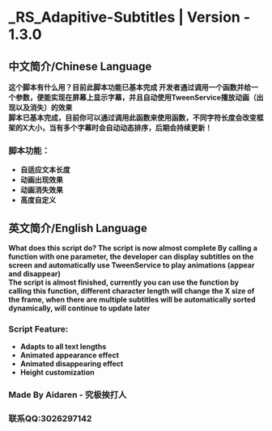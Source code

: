 # _RS_Adapitive-Subtitles | Version - 1.3.0

## 中文简介/Chinese Language
**这个脚本有什么用？目前此脚本功能已基本完成 
开发者通过调用一个函数并给一个参数，便能实现在屏幕上显示字幕，并且自动使用TweenService播放动画（出现以及消失）的效果  
脚本已基本完成，目前你可以通过调用此函数来使用函数，不同字符长度会改变框架的X大小，当有多个字幕时会自动动态排序，后期会持续更新！**
### **脚本功能：**
* **自适应文本长度**
* **动画出现效果**
* **动画消失效果**
* **高度自定义**

## 英文简介/English Language
**What does this script do? The script is now almost complete 
By calling a function with one parameter, the developer can display subtitles on the screen and automatically use TweenService to play animations (appear and disappear)  
The script is almost finished, currently you can use the function by calling this function, different character length will change the X size of the frame, when there are multiple subtitles will be automatically sorted dynamically, will continue to update later**
### **Script Feature:**
* **Adapts to all text lengths**
* **Animated appearance effect**
* **Animated disappearing effect**
* **Height customization**

### **Made By Aidaren - 究极挨打人**
### **联系QQ:3026297142**
